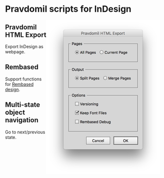 # Pravdomil scripts for InDesign

[<img src="img/html_export.png" alt="how to video" width="370" height="502" align="right"/>](img/html_export.png)

## Pravdomil HTML Export
Export InDesign as webpage.

## Rembased
Support functions for [Rembased design](https://github.com/pravdomil/rembased).

## Multi-state object navigation
Go to next/previous state.
